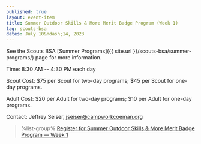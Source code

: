 ```yaml
---
published: true
layout: event-item
title: Summer Outdoor Skills & More Merit Badge Program (Week 1)
tag: scouts-bsa
dates: July 10&ndash;14, 2023
---
```


See the Scouts BSA [Summer Programs]({{ site.url }}/scouts-bsa/summer-programs/) page for more information.

Time: 8:30 AM -- 4:30 PM each day

Scout Cost: $75 per Scout for two-day programs; $45 per Scout for one-day programs.

Adult Cost: $20 per Adult for two-day programs; $10 per Adult for one-day programs.

Contact: Jeffrey Seiser, [jseiser@campworkcoeman.org](mailto:jseiser@campworkcoeman.org)

> %list-group%
> <a href="https://scoutingevent.com/066-63701-161376" class="list-group-item">Register for Summer Outdoor Skills & More Merit Badge Program &mdash; Week 1</a>
